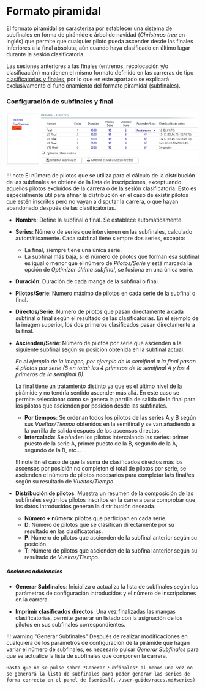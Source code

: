 # Formato piramidal

El formato piramidal se caracteriza por establecer una sistema de subfinales en forma de pirámide o árbol de navidad (*Christmas tree* en inglés) que permite que cualquier piloto pueda ascender desde las finales inferiores a la final absoluta, aún cuando haya clasificado en último lugar durante la sesión clasificatoria. 

Las sesiones anteriores a las finales (entrenos, recolocación y/o clasificación) mantienen el mismo formato definido en las carreras de tipo [clasificatorias y finales](./qualify-finals.md), por lo que en este apartado se explicará exclusivamente el funcionamiento del formato piramidal (subfinales).

### Configuración de subfinales y final

![Formato piramidal](../img/subfinals.png)

!!! note
	El número de pilotos que se utiliza para el cálculo de la distribución de las subfinales se obtiene de la lista de inscripciones, exceptuando aquellos pilotos excluídos de la carrera o de la sesión clasificatoria. Esto es especialmente útil para afinar la distribución en el caso de existir pilotos que estén inscritos pero no vayan a disputar la carrera, o que hayan abandonado después de las clasificatorias.

- **Nombre**: Define la subfinal o final. Se establece automáticamente.

- **Series**: Número de series que intervienen en las subfinales, calculado automáticamente. Cada subfinal tiene siempre dos series, excepto:

	- La final, siempre tiene una única serie.
	- La subfinal más baja, si el número de pilotos que forman esa subfinal es igual o menor que el número de *Pilotos/Serie* y está marcada la opción de *Optimizar última subfinal*, se fusiona en una única serie.

- **Duración**: Duración de cada manga de la subfinal o final.

- **Pilotos/Serie**: Número máximo de pilotos en cada serie de la subfinal o final.

- **Directos/Serie**: Número de pilotos que pasan directamente a cada subfinal o final según el resultado de las clasificatorias. En el ejemplo de la imagen superior, los dos primeros clasificados pasan directamente a la final.

- **Ascienden/Serie**: Número de pilotos por serie que ascienden a la siguiente subfinal según su posición obtenida en la subfinal actual. 

	*En el ejemplo de la imagen, por ejemplo de la semifinal a la final pasan 4 pilotos por serie (8 en total: los 4 primeros de la semifinal A y los 4 primeros de la semifinal B).*

	La final tiene un tratamiento distinto ya que es el último nivel de la pirámide y no tendría sentido ascender más allá. En este caso se permite seleccionar cómo se genera la parrilla de salida de la final para los pilotos que ascienden por posición desde las subfinales.

	- **Por tiempos**: Se ordenan todos los pilotos de las series A y B según sus *Vueltas/Tiempo* obtenidos en la semifinal y se van añadiendo a la parrilla de salida después de los ascensos directos.
	- **Intercalada**: Se añaden los pilotos intercalando las series: primer puesto de la serie A, primer puesto de la B, segundo de la A, segundo de la B, etc...

	!!! note
		En el caso de que la suma de clasificados directos más los ascensos por posición no completen el total de pilotos por serie, se ascienden el número de pilotos necesarios para completar la/s final/es según su resultado de *Vueltas/Tiempo*.

- **Distribución de pilotos**: Muestra un resumen de la composición de las subfinales según los pilotos inscritos en la carrera para comprobar que los datos introducidos generan la distribución deseada.

	- **Número + número**: pilotos que participan en cada serie.
	- **D**: Número de pilotos que se clasifican directamente por su resultado en las clasificatorias.
	- **P**: Número de pilotos que ascienden de la subfinal anterior según su posición. 
	- **T**: Número de pilotos que ascienden de la subfinal anterior según su resultado de *Vueltas/Tiempo*.
	
##### Acciones adicionales

- **Generar Subfinales**: Inicializa o actualiza la lista de subfinales según los parámetros de configuración introducidos y el número de inscripciones en la carrera.

- **Imprimir clasificados directos**: Una vez finalizadas las mangas clasificatorias, permite generar un listado con la asignación de los pilotos en sus subfinales correspondientes.

!!! warning "Generar Subfinales"
	Después de realizar modificaciones en cualquiera de los parámetros de configuración de la pirámide que hagan variar el número de subfinales, es necesario pulsar *Generar Subfinales* para que se actualice la lista de subfinales que componen la carrera.

	Hasta que no se pulse sobre *Generar Subfinales* al menos una vez no se generará la lista de subfinales para poder generar las series de forma correcta en el panel de [series](../user-guide/races.md#series)